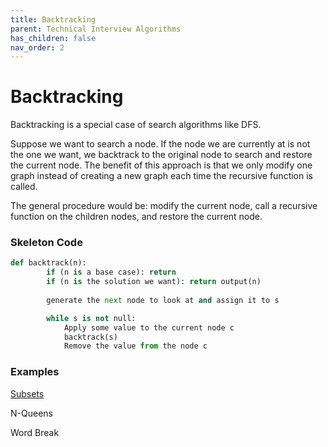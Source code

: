 ```yaml
---
title: Backtracking
parent: Technical Interview Algorithms
has_children: false
nav_order: 2
---
```


# Backtracking

Backtracking is a special case of search algorithms like DFS.


Suppose we want to search a node. If the node we are currently at is not the one we want, we backtrack to the original node to search and restore the current node. The benefit of this approach is that we only modify one graph instead of creating a new graph each time the recursive function is called.


The general procedure would be: modify the current node, call a recursive function on the children nodes, and restore the current node.


### Skeleton Code

```python
def backtrack(n):
		if (n is a base case): return
		if (n is the solution we want): return output(n)
		
		generate the next node to look at and assign it to s

		while s is not null:
			Apply some value to the current node c
			backtrack(s)
			Remove the value from the node c
```


### Examples

[Subsets](https://gwcberkeley.github.io/Algorithms%20Problems/Subsets.html)

N-Queens

Word Break
